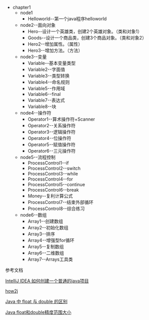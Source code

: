 - chapter1
  - node1
    -  Helloworld--第一个java程序helloworld
  - node2--面向对象
    - Hero--设计一个英雄类，创建2个英雄对象。（类和对象1）
    - Goods--设计一个商品类，创建3个商品对象。（类和对象2）
    - Hero2--增加属性。（属性）
    - Hero3--增加方法。（方法）
  - node3--变量
    - Variable--基本变量类型
    - Variable2--字面值
    - Variable3--类型转换
    - Variable4--命名规则
    - Variable5--作用域
    - Variable6--final
    - Variable7--表达式
    - Variable8--块
  - node4--操作符
    - Operator1--算术操作符+Scanner
    - Operator2--关系操作符
    - Operator3--逻辑操作符
    - Operator4--位操作符
    - Operator5--赋值操作符
    - Operator6--三元操作符
  - node5--流程控制
    - ProcessControl1--if
    - ProcessControl2--switch
    - ProcessControl3--while
    - ProcessControl4--for
    - ProcessControl5--continue
    - ProcessControl6--break
    - Money--复利计算公式
    - ProcessControl7--结束外部循环
    - ProcessControl8--综合练习
  - node6--数组
    - Array1--创建数组
    - Array2--初始化数组
    - Array3--排序
    - Array4--增强型for循环
    - Array5--复制数组
    - Array6--二维数组
    - Array7--Arrays工具类






参考文档

[IntelliJ IDEA 如何创建一个普通的java项目](https://blog.csdn.net/oschina_41790905/article/details/79475187)

[how2j](http://how2j.cn?p=60954)

[Java 中 float 与 double 的区别](http://www.imooc.com/wiki/detail/id/111)

[Java float和double精度范围大小](https://blog.csdn.net/tianmd_Eric/article/details/79729827)


